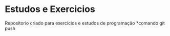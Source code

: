 # Estudos e Exercicios 

Repositorio criado para exercicios e estudos de programação 
*comando git push
 
